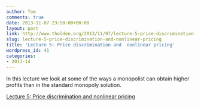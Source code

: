 ```yaml
---
author: Tom
comments: true
date: 2013-11-07 23:50:00+00:00
layout: post
link: http://www.tholden.org/2013/11/07/lecture-5-price-discrimination-and-nonlinear-pricing/
slug: lecture-5-price-discrimination-and-nonlinear-pricing
title: 'Lecture 5: Price discrimination and  nonlinear pricing'
wordpress_id: 41
categories:
- 2013-14
---
```


In this lecture we look at some of the ways a monopolist can obtain higher profits than in the standard monopoly solution.    


[Lecture 5: Price discrimination and  nonlinear pricing](http://www.scribd.com/doc/182451012/Lecture-5-Price-discrimination-and-nonlinear-pricing)

  


  


